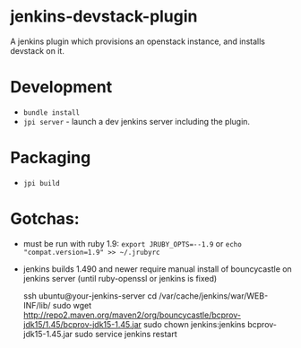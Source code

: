 jenkins-devstack-plugin
=======================

A jenkins plugin which provisions an openstack instance, and installs devstack on it.


# Development
* `bundle install`
* `jpi server` - launch a dev jenkins server including the plugin.

# Packaging
* `jpi build`

# Gotchas:
* must be run with ruby 1.9: `export JRUBY_OPTS=--1.9` or `echo "compat.version=1.9" >> ~/.jrubyrc`

* jenkins builds 1.490 and newer require manual install of bouncycastle on jenkins server (until ruby-openssl or jenkins is fixed)

    ssh ubuntu@your-jenkins-server
    cd /var/cache/jenkins/war/WEB-INF/lib/
    sudo wget http://repo2.maven.org/maven2/org/bouncycastle/bcprov-jdk15/1.45/bcprov-jdk15-1.45.jar
    sudo chown jenkins:jenkins bcprov-jdk15-1.45.jar
    sudo service jenkins restart

